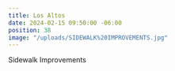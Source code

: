 ```yaml
---
title: Los Altos
date: 2024-02-15 09:50:00 -06:00
position: 38
image: "/uploads/SIDEWALK%20IMPROVEMENTS.jpg"
---
```


Sidewalk Improvements